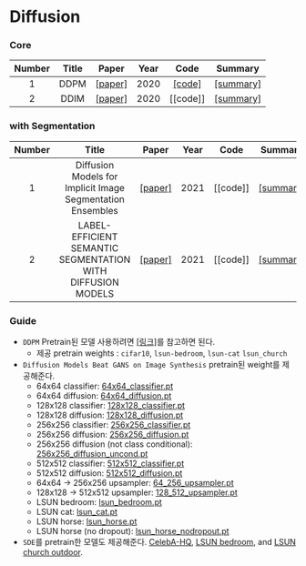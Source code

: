 # Diffusion

### Core

Number | Title | Paper | Year | Code | Summary
:---: | :---: | :---: | :---: | :---: | :---:
1 | DDPM | [[paper]](https://arxiv.org/abs/2006.11239) | 2020 | [[code]](https://github.com/kgh6784/Diffusion/tree/main/DDPM) | [[summary]](https://jihun222.notion.site/DDPM-40238918c6cc4ccc99ebb91e057f0c32)
2 | DDIM | [[paper]](https://arxiv.org/abs/2010.02502) | 2020 | [[code]] | [[summary]](https://jihun222.notion.site/DDIM-7b2234d8ea1b43b4802a75a3d1758869)


### with Segmentation

Number | Title | Paper | Year | Code | Summary
:---: | :---: | :---: | :---: | :---: | :---:
1 | Diffusion Models for Implicit Image Segmentation Ensembles | [[paper]](https://arxiv.org/pdf/2112.03145.pdf) | 2021 | [[code]] | [[summary]](https://jihun222.notion.site/Diffusion-Models-for-Implicit-Image-Segmentation-Ensembles-76b16eaf78894bde9e2b4d4275575196)
2 | LABEL-EFFICIENT SEMANTIC SEGMENTATION WITH DIFFUSION MODELS | [[paper]](https://arxiv.org/pdf/2112.03126v3.pdf) | 2021 | [[code]] | [[summary]](https://jihun222.notion.site/LABEL-EFFICIENT-SEMANTIC-SEGMENTATION-WITH-DIFFUSION-MODELS-2fa7010b23ee477c814de32812160326)


### Guide
- `DDPM` Pretrain된 모델 사용하려면 [[링크]](https://github.com/pesser/pytorch_diffusion)를 참고하면 된다.
  - 제공 pretrain weights : `cifar10`, `lsun-bedroom`, `lsun-cat` `lsun_church`
- `Diffusion Models Beat GANS on Image Synthesis` pretrain된 weight를 제공해준다.
   * 64x64 classifier: [64x64_classifier.pt](https://openaipublic.blob.core.windows.net/diffusion/jul-2021/64x64_classifier.pt)
   * 64x64 diffusion: [64x64_diffusion.pt](https://openaipublic.blob.core.windows.net/diffusion/jul-2021/64x64_diffusion.pt)
   * 128x128 classifier: [128x128_classifier.pt](https://openaipublic.blob.core.windows.net/diffusion/jul-2021/128x128_classifier.pt)
   * 128x128 diffusion: [128x128_diffusion.pt](https://openaipublic.blob.core.windows.net/diffusion/jul-2021/128x128_diffusion.pt)
   * 256x256 classifier: [256x256_classifier.pt](https://openaipublic.blob.core.windows.net/diffusion/jul-2021/256x256_classifier.pt)
   * 256x256 diffusion: [256x256_diffusion.pt](https://openaipublic.blob.core.windows.net/diffusion/jul-2021/256x256_diffusion.pt)
   * 256x256 diffusion (not class conditional): [256x256_diffusion_uncond.pt](https://openaipublic.blob.core.windows.net/diffusion/jul-2021/256x256_diffusion_uncond.pt)
   * 512x512 classifier: [512x512_classifier.pt](https://openaipublic.blob.core.windows.net/diffusion/jul-2021/512x512_classifier.pt)
   * 512x512 diffusion: [512x512_diffusion.pt](https://openaipublic.blob.core.windows.net/diffusion/jul-2021/512x512_diffusion.pt)
   * 64x64 -&gt; 256x256 upsampler: [64_256_upsampler.pt](https://openaipublic.blob.core.windows.net/diffusion/jul-2021/64_256_upsampler.pt)
   * 128x128 -&gt; 512x512 upsampler: [128_512_upsampler.pt](https://openaipublic.blob.core.windows.net/diffusion/jul-2021/128_512_upsampler.pt)
   * LSUN bedroom: [lsun_bedroom.pt](https://openaipublic.blob.core.windows.net/diffusion/jul-2021/lsun_bedroom.pt)
   * LSUN cat: [lsun_cat.pt](https://openaipublic.blob.core.windows.net/diffusion/jul-2021/lsun_cat.pt)
   * LSUN horse: [lsun_horse.pt](https://openaipublic.blob.core.windows.net/diffusion/jul-2021/lsun_horse.pt)
   * LSUN horse (no dropout): [lsun_horse_nodropout.pt](https://openaipublic.blob.core.windows.net/diffusion/jul-2021/lsun_horse_nodropout.pt)
- `SDE`를 pretrain한 모델도 제공해준다.
  [CelebA-HQ](https://image-editing-test-12345.s3-us-west-2.amazonaws.com/checkpoints/celeba_hq.ckpt),
  [LSUN bedroom](https://image-editing-test-12345.s3-us-west-2.amazonaws.com/checkpoints/bedroom.ckpt),
  and [LSUN church outdoor](https://image-editing-test-12345.s3-us-west-2.amazonaws.com/checkpoints/church_outdoor.ckpt).
